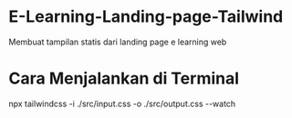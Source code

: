 # E-Learning-Landing-page-Tailwind
Membuat tampilan statis dari landing page e learning web

# Cara Menjalankan di Terminal
npx tailwindcss -i ./src/input.css -o ./src/output.css --watch
